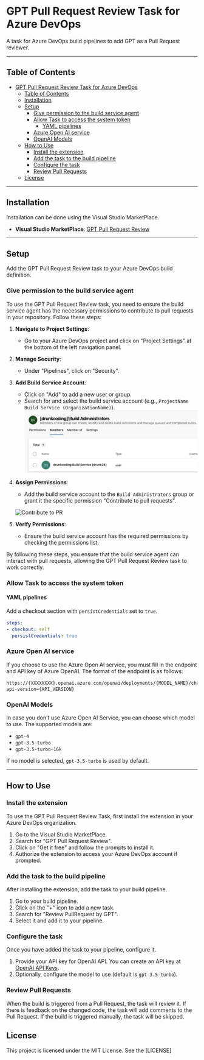 # GPT Pull Request Review Task for Azure DevOps

A task for Azure DevOps build pipelines to add GPT as a Pull Request reviewer.

---

## Table of Contents

- [GPT Pull Request Review Task for Azure DevOps](#gpt-pull-request-review-task-for-azure-devops)
  - [Table of Contents](#table-of-contents)
  - [Installation](#installation)
  - [Setup](#setup)
    - [Give permission to the build service agent](#give-permission-to-the-build-service-agent)
    - [Allow Task to access the system token](#allow-task-to-access-the-system-token)
      - [YAML pipelines](#yaml-pipelines)
    - [Azure Open AI service](#azure-open-ai-service)
    - [OpenAI Models](#openai-models)
  - [How to Use](#how-to-use)
    - [Install the extension](#install-the-extension)
    - [Add the task to the build pipeline](#add-the-task-to-the-build-pipeline)
    - [Configure the task](#configure-the-task)
    - [Review Pull Requests](#review-pull-requests)
  - [License](#license)

---

## Installation

Installation can be done using the Visual Studio MarketPlace.

- **Visual Studio MarketPlace**: [GPT Pull Request Review](https://marketplace.visualstudio.com/items?itemName=baoduy2412.GPTPullRequestReviewDrunk)

---

## Setup

Add the GPT Pull Request Review task to your Azure DevOps build definition.

### Give permission to the build service agent

To use the GPT Pull Request Review task, you need to ensure the build service agent has the necessary permissions to contribute to pull requests in your repository. Follow these steps:

1. **Navigate to Project Settings**:
   - Go to your Azure DevOps project and click on "Project Settings" at the bottom of the left navigation panel.

2. **Manage Security**:
   - Under "Pipelines", click on "Security".

3. **Add Build Service Account**:
   - Click on "Add" to add a new user or group.
   - Search for and select the build service account (e.g., `ProjectName Build Service (OrganizationName)`).
    ![Build service account](/images/build_service_account.png?raw=true)

4. **Assign Permissions**:
   - Add the build service account to the `Build Administrators` group or grant it the specific permission "Contribute to pull requests".
  
    ![Contribute to PR](/images/contribute_to_pr.png?raw=true)

5. **Verify Permissions**:
   - Ensure the build service account has the required permissions by checking the permissions list.

By following these steps, you ensure that the build service agent can interact with pull requests, allowing the GPT Pull Request Review task to work correctly.

### Allow Task to access the system token

#### YAML pipelines

Add a checkout section with `persistCredentials` set to `true`.

```yaml
steps:
- checkout: self
  persistCredentials: true
```

### Azure Open AI service

If you choose to use the Azure Open AI service, you must fill in the endpoint and API key of Azure OpenAI. The format of the endpoint is as follows:

```
https://{XXXXXXXX}.openai.azure.com/openai/deployments/{MODEL_NAME}/chat/completions?api-version={API_VERSION}
```

### OpenAI Models

In case you don't use Azure Open AI Service, you can choose which model to use. The supported models are:

- `gpt-4`
- `gpt-3.5-turbo`
- `gpt-3.5-turbo-16k`

If no model is selected, `gpt-3.5-turbo` is used by default.

---

## How to Use

### Install the extension

To use the GPT Pull Request Review Task, first install the extension in your Azure DevOps organization.

1. Go to the Visual Studio MarketPlace.
2. Search for "GPT Pull Request Review".
3. Click on "Get it free" and follow the prompts to install it.
4. Authorize the extension to access your Azure DevOps account if prompted.

### Add the task to the build pipeline

After installing the extension, add the task to your build pipeline.

1. Go to your build pipeline.
2. Click on the "+" icon to add a new task.
3. Search for "Review PullRequest by GPT".
4. Select it and add it to your pipeline.

### Configure the task

Once you have added the task to your pipeline, configure it.

1. Provide your API key for OpenAI API. You can create an API key at [OpenAI API Keys](https://platform.openai.com/account/api-keys).
2. Optionally, configure the model to use (default is `gpt-3.5-turbo`).

### Review Pull Requests

When the build is triggered from a Pull Request, the task will review it. If there is feedback on the changed code, the task will add comments to the Pull Request. If the build is triggered manually, the task will be skipped.

## License

This project is licensed under the MIT License. See the [LICENSE]
